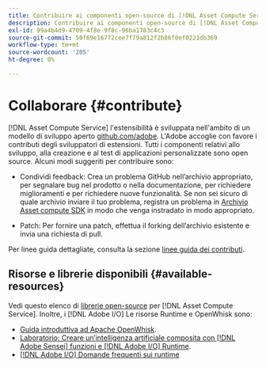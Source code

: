 ```yaml
---
title: Contribuire ai componenti open-source di [!DNL Asset Compute Service]
description: Contribuire ai componenti open-source di [!DNL Asset Compute Service].
exl-id: 99a4b4d9-4709-4f8e-9f8c-96ba1783c4c3
source-git-commit: 50f69e16772cee7f79a812f2b86f0ef0221db369
workflow-type: tm+mt
source-wordcount: '205'
ht-degree: 0%

---
```


# Collaborare {#contribute}

[!DNL Asset Compute Service] l&#39;estensibilità è sviluppata nell&#39;ambito di un modello di sviluppo aperto [github.com/adobe](https://github.com/adobe). L&#39;Adobe accoglie con favore i contributi degli sviluppatori di estensioni. Tutti i componenti relativi allo sviluppo, alla creazione e al test di applicazioni personalizzate sono open source. Alcuni modi suggeriti per contribuire sono:

* Condividi feedback: Crea un problema GitHub nell’archivio appropriato, per segnalare bug nel prodotto o nella documentazione, per richiedere miglioramenti e per richiedere nuove funzionalità. Se non sei sicuro di quale archivio inviare il tuo problema, registra un problema in [Archivio Asset compute SDK](https://github.com/adobe/asset-compute-sdk) in modo che venga instradato in modo appropriato.

* Patch: Per fornire una patch, effettua il forking dell’archivio esistente e invia una richiesta di pull.

Per linee guida dettagliate, consulta la sezione [linee guida dei contributi](https://github.com/adobe/asset-compute-sdk/blob/master/.github/CONTRIBUTING.md).

## Risorse e librerie disponibili {#available-resources}

Vedi questo elenco di [librerie open-source](https://github.com/adobe/asset-compute-sdk#available-resources-and-libraries) per [!DNL Asset Compute Service]. Inoltre, i [!DNL Adobe I/O] Le risorse Runtime e OpenWhisk sono:

* [Guida introduttiva ad Apache OpenWhisk](https://github.com/apache/incubator-openwhisk/tree/master/docs#getting-started-with-openwhisk).
* [Laboratorio: Creare un’intelligenza artificiale composita con [!DNL Adobe Sensei] funzioni e [!DNL Adobe I/O] Runtime](https://opensource.adobe.com/adobe-sensei-ai-functions/index.html).
* [[!DNL Adobe I/O] Domande frequenti sui runtime](https://www.adobe.io/apis/experienceplatform/runtime/docs.html#!adobedocs/adobeio-runtime/master/resources/faq.md)

<!-- **TBD** for post-release:
* Link to Adobe Developer App Builder open-source components.
* Issues in `aio` can be reported in Adobe Developer App Builder repos.
* Issues in asset-compute-sdk or devtool goes into the relevant repos from Nui.
-->
